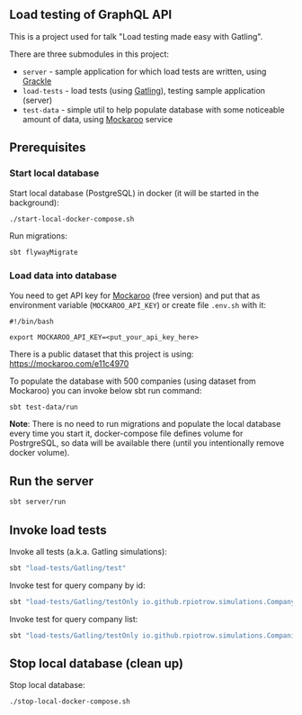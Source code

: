 ## Load testing of GraphQL API

This is a project used for talk "Load testing made easy with Gatling".

There are three submodules in this project:

* `server` - sample application for which load tests are written,
  using [Grackle](https://github.com/gemini-hlsw/gsp-graphql)
* `load-tests` - load tests (using [Gatling](https://gatling.io/)), testing sample application (server)
* `test-data` - simple util to help populate database with some noticeable amount of data,
  using [Mockaroo](https://mockaroo.com/) service

## Prerequisites

### Start local database

Start local database (PostgreSQL) in docker (it will be started in the background):

```bash
./start-local-docker-compose.sh
```

Run migrations:

```bash
sbt flywayMigrate
```

### Load data into database

You need to get API key for [Mockaroo](https://www.mockaroo.com/) (free version) and put that as environment
variable (`MOCKAROO_API_KEY`) or create file `.env.sh` with it:

```
#!/bin/bash

export MOCKAROO_API_KEY=<put_your_api_key_here>
```

There is a public dataset that this project is using: https://mockaroo.com/e11c4970

To populate the database with 500 companies (using dataset from Mockaroo) you can invoke below sbt run command:

```bash
sbt test-data/run
```

**Note**: There is no need to run migrations and populate the local database every time you start it, docker-compose
file defines volume for PostrgreSQL, so data will be available there (until you intentionally remove docker volume).

## Run the server

```bash
sbt server/run
```

## Invoke load tests

Invoke all tests (a.k.a. Gatling simulations):

```bash
sbt "load-tests/Gatling/test"
```

Invoke test for query company by id:

```bash
sbt "load-tests/Gatling/testOnly io.github.rpiotrow.simulations.CompanyGraphQLQuerySimulation"
```

Invoke test for query company list:

```bash
sbt "load-tests/Gatling/testOnly io.github.rpiotrow.simulations.CompaniesGraphQLQuerySimulation"
```

## Stop local database (clean up)

Stop local database:

```bash
./stop-local-docker-compose.sh
```
